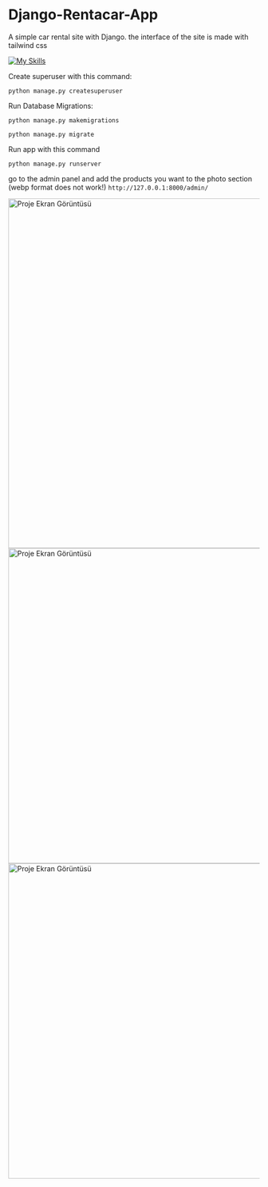 # Django-Rentacar-App
A simple car rental site with Django. the interface of the site is made with tailwind css 

[![My Skills](https://skillicons.dev/icons?i=python,html,css,tailwind)](https://skillicons.dev)

Create superuser with this command:

```python manage.py createsuperuser```

Run Database Migrations:

```python manage.py makemigrations```

```python manage.py migrate```

Run app with this command

```python manage.py runserver```

go to the admin panel and add the products you want to the photo section (webp format does not work!)
```http://127.0.0.1:8000/admin/```

<img src="https://github.com/meinsoft/Django-Rentacar-App/assets/110315047/fddc59e4-4dbb-4977-ba99-26532c3afd6f" alt="Proje Ekran Görüntüsü" width="700"/>

<img src="https://github.com/meinsoft/Django-Rentacar-App/assets/110315047/07e638e1-e9ac-416c-a0d7-9239aff53008" alt="Proje Ekran Görüntüsü" width="631"/>

<img src="https://github.com/meinsoft/Django-Rentacar-App/assets/110315047/c4fea156-aaa2-4435-9a31-e1b8832717af" alt="Proje Ekran Görüntüsü" width="631"/>
